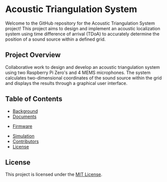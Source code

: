 # Acoustic Triangulation System
Welcome to the GitHub repository for the Acoustic Triangulation System project! This project aims to design and implement an acoustic localization system using time difference of arrival (TDoA) to accurately determine the position of a sound source within a defined grid.
## Project Overview
Collaborative work to design and develop an acoustic triangulation system using two Raspberry Pi Zero's and 4 MEMS microphones. The system calculates two-dimensional coordinates of the sound source within the grid and displays the results through a graphical user interface.
## Table of Contents
- [Background](#BKG)
- [Documents](#DOC)
* [Firmware](https://github.com/BongaNjamela001/Acoustic-Triangulation-System/tree/main/FRM)
- [Simulation](#SIM)
- [Contributors](#contributors)
- [License](#LICENSE)
## License
This project is licensed under the [MIT License](LICENSE).
